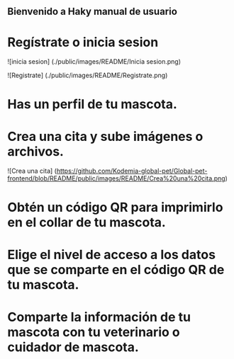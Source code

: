 ## Bienvenido a Haky manual de usuario

# Regístrate o inicia sesion 

![inicia sesion] (./public/images/README/Inicia sesion.png)

![Registrate] (./public/images/README/Registrate.png)

# Has un perfil de tu mascota.




# Crea una cita y sube imágenes o archivos.

![Crea una cita] (https://github.com/Kodemia-global-pet/Global-pet-frontend/blob/README/public/images/README/Crea%20una%20cita.png)

# Obtén un código QR para imprimirlo en el collar de tu mascota.





# Elige el nivel de acceso a los datos que se comparte en el código QR de tu mascota.





# Comparte la información de tu mascota con tu veterinario o cuidador de mascota.
